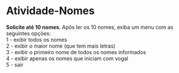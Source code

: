# Atividade-Nomes
<b>Solicite até 10 nomes</b>. Após ler os 10 nomes, exiba um menu com as seguintes opções:<br/>
1 - exibir todos os nomes<br/>
2 - exibir o maior nome (que tem mais letras)<br/>
3 - exibir o primeiro nome de todos os nomes informados<br/>
4 - exibir apenas os nomes que iniciam com vogal<br/>
5 - sair<br/>
